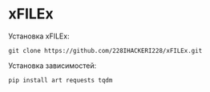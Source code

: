 # xFILEx
Установка xFILEx:
```
git clone https://github.com/228IHACKERI228/xFILEx.git
```
Установка зависимостей:
```
pip install art requests tqdm 
```
